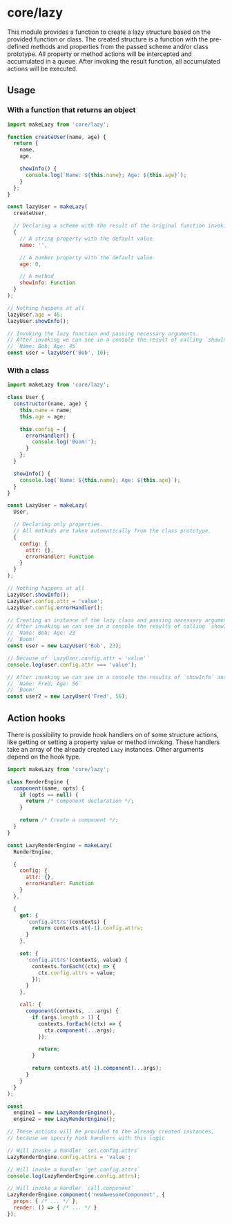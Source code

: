 # core/lazy

This module provides a function to create a lazy structure based on the provided function or class.
The created structure is a function with the pre-defined methods and properties from the passed scheme and/or class prototype.
All property or method actions will be intercepted and accumulated in a queue. After invoking the result function,
all accumulated actions will be executed.

## Usage

### With a function that returns an object

```js
import makeLazy from 'core/lazy';

function createUser(name, age) {
  return {
    name,
    age,

    showInfo() {
      console.log(`Name: ${this.name}; Age: ${this.age}`);
    }
  };
}

const lazyUser = makeLazy(
  createUser,

  // Declaring a scheme with the result of the original function invoking
  {
    // A string property with the default value
    name: '',

    // A number property with the default value
    age: 0,

    // A method
    showInfo: Function
  }
);

// Nothing happens at all
lazyUser.age = 45;
lazyUser.showInfo();

// Invoking the lazy function and passing necessary arguments.
// After invoking we can see in a console the result of calling `showInfo`:
// `Name: Bob; Age: 45`
const user = lazyUser('Bob', 10);
```

### With a class

```js
import makeLazy from 'core/lazy';

class User {
  constructor(name, age) {
    this.name = name;
    this.age = age;

    this.config = {
      errorHandler() {
        console.log('Boom!');
      }
    };
  }

  showInfo() {
    console.log(`Name: ${this.name}; Age: ${this.age}`);
  }
}

const LazyUser = makeLazy(
  User,

  // Declaring only properties.
  // All methods are taken automatically from the class prototype.
  {
    config: {
      attr: {},
      errorHandler: Function
    }
  }
);

// Nothing happens at all
LazyUser.showInfo();
LazyUser.config.attr = 'value';
LazyUser.config.errorHandler();

// Creating an instance of the lazy class and passing necessary arguments to its constructor.
// After invoking we can see in a console the results of calling `showInfo` and `config.errorHandler()`:
// `Name: Bob; Age: 23`
// `Boom!`
const user = new LazyUser('Bob', 23);

// Because of `LazyUser.config.attr = 'value'`
console.log(user.config.attr === 'value');

// After invoking we can see in a console the results of `showInfo` and `config.errorHandler()`:
// `Name: Fred; Age: 56`
// `Boom!`
const user2 = new LazyUser('Fred', 56);
```

## Action hooks

There is possibility to provide hook handlers on of some structure actions,
like getting or setting a property value or method invoking. These handlers take an array of the already created `Lazy` instances.
Other arguments depend on the hook type.

```js
import makeLazy from 'core/lazy';

class RenderEngine {
  component(name, opts) {
    if (opts == null) {
      return /* Component declaration */;
    }

    return /* Create a component */;
  }
}

const LazyRenderEngine = makeLazy(
  RenderEngine,

  {
    config: {
      attr: {},
      errorHandler: Function
    }
  },

  {
    get: {
      'config.attrs'(contexts) {
        return contexts.at(-1).config.attrs;
      }
    },

    set: {
      'config.attrs'(contexts, value) {
        contexts.forEach((ctx) => {
          ctx.config.attrs = value;
        });
      }
    },

    call: {
      component(contexts, ...args) {
        if (args.length > 1) {
          contexts.forEach((ctx) => {
            ctx.component(...args);
          });

          return;
        }

        return contexts.at(-1).component(...args);
      }
    }
  }
);

const
  engine1 = new LazyRenderEngine(),
  engine2 = new LazyRenderEngine();

// These actions will be provided to the already created instances,
// because we specify hook handlers with this logic

// Will invoke a handler `set.config.attrs`
LazyRenderEngine.config.attrs = 'value';

// Will invoke a handler `get.config.attrs`
console.log(LazyRenderEngine.config.attrs);

// Will invoke a handler `call.component`
LazyRenderEngine.component('newAwesomeComponent', {
  props: { /* ... */ },
  render: () => { /* ... */ }
});
```
